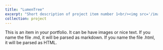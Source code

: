 ```yaml
---
title: "LumenTree"
excerpt: "Short description of project item number 1<br/><img src='/images/scene.png'>"
collection: project
---
```


This is an item in your portfolio. It can be have images or nice text. If you name the file .md, it will be parsed as markdown. If you name the file .html, it will be parsed as HTML. 
